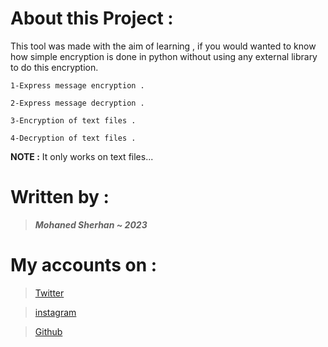 # **About this Project :**

This tool was made with the aim of learning , if you would wanted to know how simple encryption is done in python without using any external library to do this encryption.

`1-Express message encryption .`

`2-Express message decryption .`

`3-Encryption of text files .`

`4-Decryption of text files .`

**NOTE :** It only works on text files...
# **Written by** :
> ___Mohaned Sherhan ~ 2023___

# **My accounts on :**
>[Twitter](https://twitter.com/MrX2023M?t=rHyMHB151bMLMsc94DkKvg&s=09)

>[instagram](https://instagram.com/mr.lxzl?inshid=YmMyMTA2M2Y)

>[Github](https://github.com/Mohaned2023)
